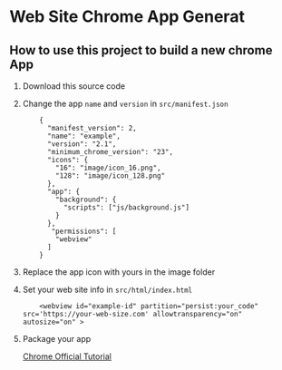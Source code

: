 # Web Site Chrome App Generat

## How to use this project to build a new chrome App

1. Download this source code
2. Change the app `name` and `version` in `src/manifest.json`

	```
		{
		  "manifest_version": 2,
		  "name": "example",
		  "version": "2.1",
		  "minimum_chrome_version": "23",
		  "icons": {
		    "16": "image/icon_16.png",
		    "128": "image/icon_128.png"
		  },
		  "app": {
		    "background": {
		      "scripts": ["js/background.js"]
		    }
		  },
		   "permissions": [
		    "webview"
		  ]
		}
	```

3. Replace the app icon with yours in the image folder
4. Set your web site info in `src/html/index.html`

	```
		<webview id="example-id" partition="persist:your_code" src='https://your-web-size.com' allowtransparency="on" autosize="on" >
	```

5. Package your app

	[Chrome Official Tutorial](https://developer.chrome.com/extensions/packaging)